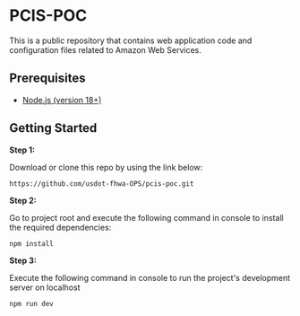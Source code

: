 # PCIS-POC
This is a public repository that contains web application code and configuration files related to Amazon Web Services.

## Prerequisites
* [Node.js (version 18+)](https://nodejs.org/en/download/package-manager)
  
## Getting Started

**Step 1:**

Download or clone this repo by using the link below:

```
https://github.com/usdot-fhwa-OPS/pcis-poc.git
```

**Step 2:**

Go to project root and execute the following command in console to install the required dependencies: 

```
npm install
```


**Step 3:**

Execute the following command in console to run the project's development server on localhost

```
npm run dev
```
